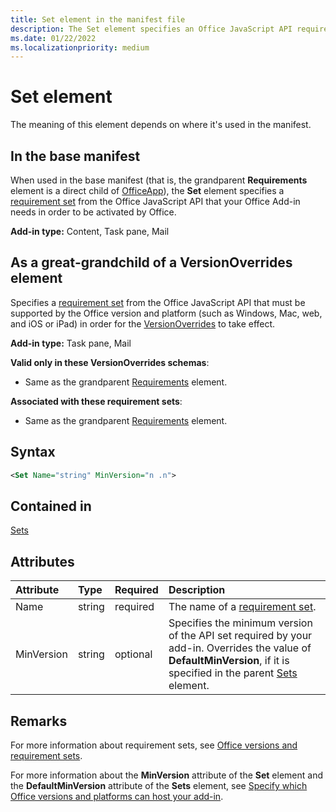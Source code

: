 ```yaml
---
title: Set element in the manifest file
description: The Set element specifies an Office JavaScript API requirement set your Office Add-in requires in order to be activated by Office or to override base manifest settings.
ms.date: 01/22/2022
ms.localizationpriority: medium
---
```


# Set element

The meaning of this element depends on where it's used in the manifest.

## In the base manifest

When used in the base manifest (that is, the grandparent **Requirements** element is a direct child of [OfficeApp](officeapp.md)), the **Set** element specifies a [requirement set](/office/dev/add-ins/develop/office-versions-and-requirement-sets#specify-office-applications-and-requirement-sets) from the Office JavaScript API that your Office Add-in needs in order to be activated by Office.

**Add-in type:** Content, Task pane, Mail

## As a great-grandchild of a VersionOverrides element

Specifies a [requirement set](/office/dev/add-ins/develop/office-versions-and-requirement-sets#specify-office-applications-and-requirement-sets) from the Office JavaScript API that must be supported by the Office version and platform (such as Windows, Mac, web, and iOS or iPad) in order for the [VersionOverrides](versionoverrides.md) to take effect.

**Add-in type:** Task pane, Mail

**Valid only in these VersionOverrides schemas**:

- Same as the grandparent [Requirements](requirements.md) element.

**Associated with these requirement sets**:

- Same as the grandparent [Requirements](requirements.md) element.

## Syntax

```XML
<Set Name="string" MinVersion="n .n">
```

## Contained in

[Sets](sets.md)

## Attributes

|Attribute|Type|Required|Description|
|:-----|:-----|:-----|:-----|
|Name|string|required|The name of a [requirement set](/office/dev/add-ins/develop/office-versions-and-requirement-sets).|
|MinVersion|string|optional|Specifies the minimum version of the API set required by your add-in. Overrides the value of **DefaultMinVersion**, if it is specified in the parent [Sets](sets.md) element.|

## Remarks

For more information about requirement sets, see [Office versions and requirement sets](/office/dev/add-ins/develop/office-versions-and-requirement-sets).

For more information about the **MinVersion** attribute of the **Set** element and the **DefaultMinVersion** attribute of the **Sets** element, see [Specify which Office versions and platforms can host your add-in](/office/dev/add-ins/develop/specify-office-hosts-and-api-requirements#specify-which-office-versions-and-platforms-can-host-your-add-in).

